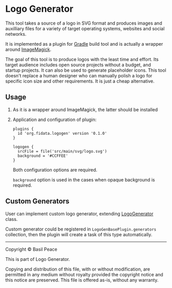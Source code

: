 Logo Generator
==============

This tool takes a source of a logo in SVG format
and produces images and auxilliary files
for a variety of target operating systems, websites and social networks.

It is implemented as a plugin
for [Gradle](https://gradle.org) build tool
and is actually a wrapper
around [ImageMagick](https://www.imagemagick.org/).

The goal of this tool is to produce logos
with the least time and effort.
Its target audience includes open source projects without a budget,
and startup projects.
It can also be used to generate placeholder icons.
This tool doesn't replace a human designer
who can manually polish a logo for specific icon size
and other requirements. It is just a cheap alternative.

Usage
-----

1.  As it is a wrapper around ImageMagick,
    the latter should be installed

2.  Application and configuration of plugin:

    ```
    plugins {
      id 'org.fidata.logogen' version '0.1.0'
    }

    logogen {
      srcFile = file('src/main/svg/logo.svg')
      background = '#CCFFEE'
    }
    ```

    Both configuration options are required.

    `background` option is used in the cases
    when opaque background is required.

Custom Generators
-----------------

User can implement custom logo generator, extending
[LogoGenerator](src/main/groovy/org/fidata/logogen/generators/LogoGenerator.groovy)
class.

Custom generator could be registered in `LogoGenBasePlugin.generators`
collection, then the plugin
will create a task of this type automatically.


------------------------------------------------------------------------
Copyright ©  Basil Peace

This is part of Logo Generator.

Copying and distribution of this file, with or without modification,
are permitted in any medium without royalty provided the copyright
notice and this notice are preserved.  This file is offered as-is,
without any warranty.
